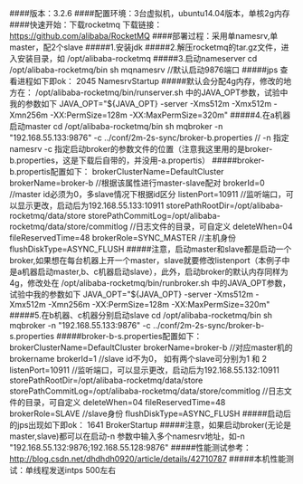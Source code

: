 ####版本：3.2.6
####配置环境：3台虚拟机，ubuntu14.04版本，单核2g内存
####快速开始：下载rocketmq 下载链接： https://github.com/alibaba/RocketMQ
####部署过程：采用单namesrv,单master，配2个slave
#####1.安装jdk
#####2.解压rocketmq的tar.gz文件，进入安装目录，如
    /opt/alibaba-rocketmq
#####3.启动nameserver
    cd /opt/alibaba-rocketmq/bin
    sh mqnamesrv //默认启动9876端口
#####jps 查看进程如下即ok：
    2045 NamesrvStartup 
#####默认会分配4g内存，修改的地方在：
    /opt/alibaba-rocketmq/bin/runserver.sh 中的JAVA_OPT参数，试验中我的参数如下
    JAVA_OPT="${JAVA_OPT} -server -Xms512m -Xmx512m -Xmn256m -XX:PermSize=128m -XX:MaxPermSize=320m"
#####4.在a机器启动master
    cd /opt/alibaba-rocketmq/bin
    sh mqbroker -n "192.168.55.133:9876" -c ../conf/2m-2s-sync/broker-b.properties // -n 指定namesrv -c 指定启动broker的参数文件的位置（注意我这里用的是broker-b.properties，这是下载后自带的，并没用-a.propertis）
#####broker-b.propertis配置如下：
    brokerClusterName=DefaultCluster
    brokerName=broker-b //根据该属性进行master-slave配对
    brokerId=0 //master id必须为0，多slave情况下根据id区分
    listenPort=10911 //监听端口，可以显示更改，启动后为192.168.55.133:10911
    storePathRootDir=/opt/alibaba-rocketmq/data/store  
    storePathCommitLog=/opt/alibaba-rocketmq/data/store/commitlog //日志文件的目录，可自定义
    deleteWhen=04
    fileReservedTime=48
    brokerRole=SYNC_MASTER //主机身份
    flushDiskType=ASYNC_FLUSH
#####注意，启动master和slave都是启动一个broker,如果想在每台机器上开一个master，slave就要修改listenport（本例子中是a机器启动master,b、c机器启动slave），此外，启动broker的默认内存同样为4g，修改处在
    /opt/alibaba-rocketmq/bin/runbroker.sh 中的JAVA_OPT参数，试验中我的参数如下
    JAVA_OPT="${JAVA_OPT} -server -Xms512m -Xmx512m -Xmn256m -XX:PermSize=128m -XX:MaxPermSize=320m"
#####5.在b机器、c机器分别启动slave
    cd /opt/alibaba-rocketmq/bin
    sh mqbroker -n "192.168.55.133:9876" -c ../conf/2m-2s-sync/broker-b-s.properties
#####broker-b-s.properties配置如下：
    brokerClusterName=DefaultCluster
    brokerName=broker-b //对应master机的brokername
    brokerId=1 //slave id不为0， 如有两个slave可分别为1 和 2
    listenPort=10911 //监听端口，可以显示更改，启动后为192.168.55.132:10911
    storePathRootDir=/opt/alibaba-rocketmq/data/store  
    storePathCommitLog=/opt/alibaba-rocketmq/data/store/commitlog //日志文件的目录，可自定义
    deleteWhen=04
    fileReservedTime=48
    brokerRole=SLAVE //slave身份
    flushDiskType=ASYNC_FLUSH
#####启动后的jps出现如下即ok：
    1641 BrokerStartup
#####注意，如果启动broker(无论是master,slave)都可以在启动-n 参数中输入多个namesrv地址，如-n "192.168.55.132:9876;192.168.55.128:9876"
#####性能测试参考：http://blog.csdn.net/dhdhdh0920/article/details/42710787
#####本机性能测试：单线程发送intps 500左右 
